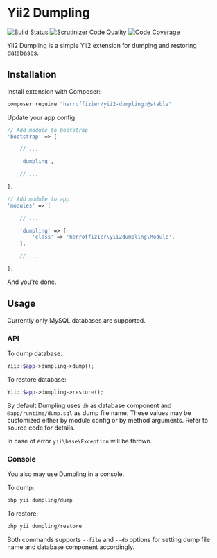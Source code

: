 # Yii2 Dumpling

[![Build Status](https://travis-ci.org/herroffizier/yii2-dumpling.svg?branch=develop)](https://travis-ci.org/herroffizier/yii2-dumpling) [![Scrutinizer Code Quality](https://scrutinizer-ci.com/g/herroffizier/yii2-dumpling/badges/quality-score.png?b=develop)](https://scrutinizer-ci.com/g/herroffizier/yii2-dumpling/?branch=develop) [![Code Coverage](https://scrutinizer-ci.com/g/herroffizier/yii2-dumpling/badges/coverage.png?b=develop)](https://scrutinizer-ci.com/g/herroffizier/yii2-dumpling/?branch=develop)

Yii2 Dumpling is a simple Yii2 extension for dumping and restoring databases.

## Installation

Install extension with Composer:

```bash
composer require "herroffizier/yii2-dumpling:@stable"
```

Update your app config:

```php
// Add module to bootstrap
'bootstrap' => [

    // ...

    'dumpling',

    // ...

],

// Add module to app
'modules' => [

    // ...

    'dumpling' => [
        'class' => 'herroffizier\yii2dumpling\Module',
    ],

    // ...

],

```

And you're done.

## Usage


Currently only MySQL databases are supported.

### API

To dump database:

```php
Yii::$app->dumpling->dump();
```

To restore database:

```php
Yii::$app->dumpling->restore();
```

By default Dumpling uses ```db``` as database component and ```@app/runtime/dump.sql``` as dump file name. These values may be customized either by module config or by method arguments. Refer to source code for details.

In case of error ```yii\base\Exception``` will be thrown.

### Console

You also may use Dumpling in a console.

To dump:

```bash
php yii dumpling/dump
```

To restore:

```bash
php yii dumpling/restore
```

Both commands supports ```--file``` and ```--db``` options for setting dump file name and database component accordingly.